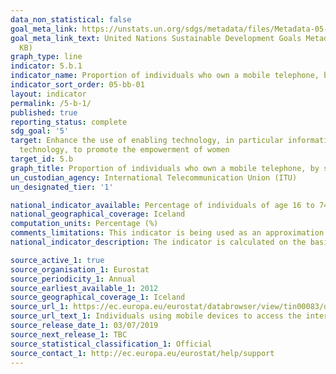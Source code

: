 ```yaml
---
data_non_statistical: false
goal_meta_link: https://unstats.un.org/sdgs/metadata/files/Metadata-05-0B-01.pdf
goal_meta_link_text: United Nations Sustainable Development Goals Metadata (PDF 211
  KB)
graph_type: line
indicator: 5.b.1
indicator_name: Proportion of individuals who own a mobile telephone, by sex
indicator_sort_order: 05-bb-01
layout: indicator
permalink: /5-b-1/
published: true
reporting_status: complete
sdg_goal: '5'
target: Enhance the use of enabling technology, in particular information and communications
  technology, to promote the empowerment of women
target_id: 5.b
graph_title: Proportion of individuals who own a mobile telephone, by sex
un_custodian_agency: International Telecommunication Union (ITU)
un_designated_tier: '1'

national_indicator_available: Percentage of individuals of age 16 to 74 who use a mobile telephone to access the internet, by sex
national_geographical_coverage: Iceland
computation_units: Percentage (%)
comments_limitations: This indicator is being used as an approximation of the UN SDG Indicator. Where possible, we will work to identify or develop Icelandic data to meet the global indicator specification. This indicator has been identified in collaboration with topic experts.
national_indicator_description: The indicator is calculated on the basis of the annual survey ICT Usage by individuals 2018. The numbers show the percentage of inhabitants age 16 to 74, divided by gender, who use mobile phones or smart phones to access the internet. The calculation deviates from the UN definition, as the original indicator asks for the proportion of men and women who own a mobile phone.

source_active_1: true
source_organisation_1: Eurostat
source_periodicity_1: Annual
source_earliest_available_1: 2012
source_geographical_coverage_1: Iceland
source_url_1: https://ec.europa.eu/eurostat/databrowser/view/tin00083/default/table?lang=en
source_url_text_1: Individuals using mobile devices to access the internet on the move - EU ICT survey
source_release_date_1: 03/07/2019
source_next_release_1: TBC
source_statistical_classification_1: Official
source_contact_1: http://ec.europa.eu/eurostat/help/support
---
```

